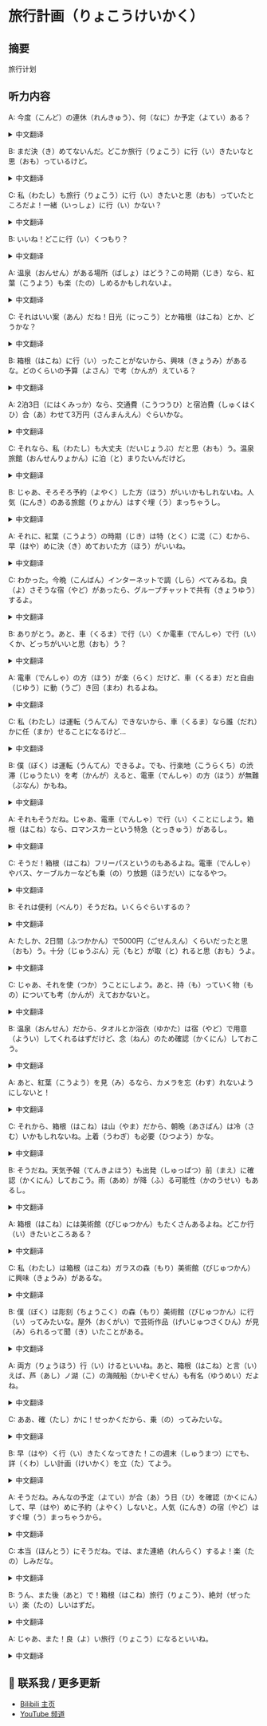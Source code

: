 # 旅行計画（りょこうけいかく）

## 摘要

旅行计划

## 听力内容

A: 今度（こんど）の連休（れんきゅう）、何（なに）か予定（よてい）ある？

<details>
<summary>中文翻译</summary>
下次连休有什么计划吗？
</details>

B: まだ決（き）めてないんだ。どこか旅行（りょこう）に行（い）きたいなと思（おも）っているけど。

<details>
<summary>中文翻译</summary>
还没决定呢。在想着要不要去哪里旅行。
</details>

C: 私（わたし）も旅行（りょこう）に行（い）きたいと思（おも）っていたところだよ！一緒（いっしょ）に行（い）かない？

<details>
<summary>中文翻译</summary>
我也正想去旅行呢！要不要一起去？
</details>

B: いいね！どこに行（い）くつもり？

<details>
<summary>中文翻译</summary>
好啊！打算去哪里？
</details>

A: 温泉（おんせん）がある場所（ばしょ）はどう？この時期（じき）なら、紅葉（こうよう）も楽（たの）しめるかもしれないよ。

<details>
<summary>中文翻译</summary>
有温泉的地方怎么样？这个季节的话，可能还能欣赏到红叶。
</details>

C: それはいい案（あん）だね！日光（にっこう）とか箱根（はこね）とか、どうかな？

<details>
<summary>中文翻译</summary>
那是个好主意！日光或箱根怎么样？
</details>

B: 箱根（はこね）に行（い）ったことがないから、興味（きょうみ）があるな。どのくらいの予算（よさん）で考（かんが）えている？

<details>
<summary>中文翻译</summary>
我没去过箱根，很感兴趣。你们打算花多少预算？
</details>

A: 2泊3日（にはくみっか）なら、交通費（こうつうひ）と宿泊費（しゅくはくひ）合（あ）わせて3万円（さんまんえん）ぐらいかな。

<details>
<summary>中文翻译</summary>
如果是两晚三天的话，交通费和住宿费加起来大概3万日元吧。
</details>

C: それなら、私（わたし）も大丈夫（だいじょうぶ）だと思（おも）う。温泉旅館（おんせんりょかん）に泊（と）まりたいんだけど。

<details>
<summary>中文翻译</summary>
那样的话我觉得也没问题。我想住温泉旅馆。
</details>

B: じゃあ、そろそろ予約（よやく）した方（ほう）がいいかもしれないね。人気（にんき）のある旅館（りょかん）はすぐ埋（う）まっちゃうし。

<details>
<summary>中文翻译</summary>
那么，差不多该预约了。有人气的旅馆很快就会订满。
</details>

A: それに、紅葉（こうよう）の時期（じき）は特（とく）に混（こ）むから、早（はや）めに決（き）めておいた方（ほう）がいいね。

<details>
<summary>中文翻译</summary>
而且，红叶季节特别拥挤，早点决定比较好。
</details>

C: わかった。今晩（こんばん）インターネットで調（しら）べてみるね。良（よ）さそうな宿（やど）があったら、グループチャットで共有（きょうゆう）するよ。

<details>
<summary>中文翻译</summary>
明白了。今晚我在网上查一查。如果有看起来不错的住宿，会在群聊里分享。
</details>

B: ありがとう。あと、車（くるま）で行（い）くか電車（でんしゃ）で行（い）くか、どっちがいいと思（おも）う？

<details>
<summary>中文翻译</summary>
谢谢。另外，你觉得是开车去还是坐电车去比较好？
</details>

A: 電車（でんしゃ）の方（ほう）が楽（らく）だけど、車（くるま）だと自由（じゆう）に動（うご）き回（まわ）れるよね。

<details>
<summary>中文翻译</summary>
坐电车比较轻松，但是开车的话可以自由活动。
</details>

C: 私（わたし）は運転（うんてん）できないから、車（くるま）なら誰（だれ）かに任（まか）せることになるけど…

<details>
<summary>中文翻译</summary>
我不会开车，所以如果开车去的话就得拜托谁了
</details>

B: 僕（ぼく）は運転（うんてん）できるよ。でも、行楽地（こうらくち）の渋滞（じゅうたい）を考（かんが）えると、電車（でんしゃ）の方（ほう）が無難（ぶなん）かもね。

<details>
<summary>中文翻译</summary>
我会开车。但是，考虑到旅游地的交通堵塞，坐电车可能更稳妥。
</details>

A: それもそうだね。じゃあ、電車（でんしゃ）で行（い）くことにしよう。箱根（はこね）なら、ロマンスカーという特急（とっきゅう）があるし。

<details>
<summary>中文翻译</summary>
也是呢。那就决定坐电车去吧。去箱根的话，有叫"浪漫车"的特快列车。
</details>

C: そうだ！箱根（はこね）フリーパスというのもあるよね。電車（でんしゃ）やバス、ケーブルカーなども乗（の）り放題（ほうだい）になるやつ。

<details>
<summary>中文翻译</summary>
对了！还有箱根自由通票。可以无限次乘坐电车、巴士和缆车等。
</details>

B: それは便利（べんり）そうだね。いくらぐらいするの？

<details>
<summary>中文翻译</summary>
那看起来很方便。大概多少钱？
</details>

A: たしか、2日間（ふつかかん）で5000円（ごせんえん）くらいだったと思（おも）う。十分（じゅうぶん）元（もと）が取（と）れると思（おも）うよ。

<details>
<summary>中文翻译</summary>
好像两天的话大概5000日元。我觉得很划算。
</details>

C: じゃあ、それを使（つか）うことにしよう。あと、持（も）っていく物（もの）についても考（かんが）えておかないと。

<details>
<summary>中文翻译</summary>
那就决定用那个吧。另外，还得考虑一下要带的东西。
</details>

B: 温泉（おんせん）だから、タオルとか浴衣（ゆかた）は宿（やど）で用意（ようい）してくれるはずだけど、念（ねん）のため確認（かくにん）しておこう。

<details>
<summary>中文翻译</summary>
因为是温泉，毛巾和浴衣旅馆应该会准备，但为了保险起见还是确认一下吧。
</details>

A: あと、紅葉（こうよう）を見（み）るなら、カメラを忘（わす）れないようにしないと！

<details>
<summary>中文翻译</summary>
另外，如果要看红叶的话，别忘了带相机！
</details>

C: それから、箱根（はこね）は山（やま）だから、朝晩（あさばん）は冷（さむ）いかもしれないね。上着（うわぎ）も必要（ひつよう）かな。

<details>
<summary>中文翻译</summary>
还有，因为箱根是山区，早晚可能会冷。可能需要带外套。
</details>

B: そうだね。天気予報（てんきよほう）も出発（しゅっぱつ）前（まえ）に確認（かくにん）しておこう。雨（あめ）が降（ふ）る可能性（かのうせい）もあるし。

<details>
<summary>中文翻译</summary>
是啊。出发前也要确认一下天气预报。也有可能会下雨。
</details>

A: 箱根（はこね）には美術館（びじゅつかん）もたくさんあるよね。どこか行（い）きたいところある？

<details>
<summary>中文翻译</summary>
箱根有很多美术馆呢。有什么想去的地方吗？
</details>

C: 私（わたし）は箱根（はこね）ガラスの森（もり）美術館（びじゅつかん）に興味（きょうみ）があるな。

<details>
<summary>中文翻译</summary>
我对箱根玻璃之森美术馆有兴趣。
</details>

B: 僕（ぼく）は彫刻（ちょうこく）の森（もり）美術館（びじゅつかん）に行（い）ってみたいな。屋外（おくがい）で芸術作品（げいじゅつさくひん）が見（み）られるって聞（き）いたことがある。

<details>
<summary>中文翻译</summary>
我想去雕刻之森美术馆看看。听说可以在户外欣赏艺术作品。
</details>

A: 両方（りょうほう）行（い）けるといいね。あと、箱根（はこね）と言（い）えば、芦（あし）ノ湖（こ）の海賊船（かいぞくせん）も有名（ゆうめい）だよね。

<details>
<summary>中文翻译</summary>
希望两个地方都能去。另外，说到箱根，芦之湖的海盗船也很有名呢。
</details>

C: ああ、確（たし）かに！せっかくだから、乗（の）ってみたいな。

<details>
<summary>中文翻译</summary>
啊，的确！难得去一次，想坐坐看。
</details>

B: 早（はや）く行（い）きたくなってきた！この週末（しゅうまつ）にでも、詳（くわ）しい計画（けいかく）を立（た）てよう。

<details>
<summary>中文翻译</summary>
开始想早点去了！这个周末，来制定详细计划吧。
</details>

A: そうだね。みんなの予定（よてい）が合（あ）う日（ひ）を確認（かくにん）して、早（はや）めに予約（よやく）しないと。人気（にんき）の宿（やど）はすぐ埋（う）まっちゃうから。

<details>
<summary>中文翻译</summary>
是啊。确认一下大家都有空的日子，要尽早预约。热门的住宿很快就会订满。
</details>

C: 本当（ほんとう）にそうだね。では、また連絡（れんらく）するよ！楽（たの）しみだな。

<details>
<summary>中文翻译</summary>
确实是这样。那么，之后再联系！很期待啊。
</details>

B: うん、また後（あと）で！箱根（はこね）旅行（りょこう）、絶対（ぜったい）楽（たの）しいはずだ。

<details>
<summary>中文翻译</summary>
嗯，回头见！箱根旅行，一定会很好玩的。
</details>

A: じゃあ、また！良（よ）い旅行（りょこう）になるといいね。

<details>
<summary>中文翻译</summary>
那么，再见！希望能成为一次愉快的旅行。
</details>


## 📢 联系我 / 更多更新

- [Bilibili 主页](https://space.bilibili.com/393573154?spm_id_from=333.1007.0.0)
- [YouTube 频道](https://www.youtube.com/@JapaneseListeningRoom)
